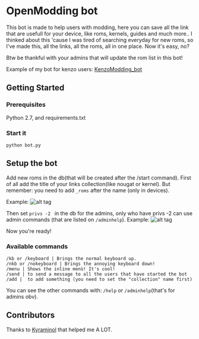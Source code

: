 # OpenModding bot

This bot is made to help users with modding, here you can save all the link that
are usefull for your device, like roms, kernels, guides and much more..
I thinked about this 'cause I was tired of searching everyday for new roms, so
I've made this, all the links, all the roms, all in one place.
Now it's easy, no?

Btw be thankful with your admins that will update the rom list in this bot!

Example of my bot for kenzo users: [KenzoModding_bot](http://t.me/KenzoModding_bot)

## Getting Started

### Prerequisites

Python 2.7, and requirements.txt 

### Start it

```python bot.py```

## Setup the bot

Add new roms in the db(that will be created after the /start command).
First of all add the title of your links collection(like nougat or kernel).
But remember: you need to add ```_roms``` after the name (only in devices).

Example:
![alt tag](http://i.imgur.com/funCBEs.png)

Then set ```privs -2 ``` in the db for the admins, only who have privs -2 can
use admin commands (that are listed on ```/adminhelp```).
Example:
![alt tag](http://i.imgur.com/n58pmUx.png)

Now you're ready!


### Available commands

```
/kb or /keyboard | Brings the normal keyboard up.
/nkb or /nokeyboard | Brings the annoying keyboard down!
/menu | Shows the inline menù! It's cool!
/send | to send a message to all the users that have started the bot
/add |  to add something (you need to set the "collection" name first)
```
You can see the other commands with:
```/help``` or ```/adminhelp```(that's for admins obv).

## Contributors
Thanks to [Kyraminol](https://github.com/Kyraminol) that helped me A LOT.
